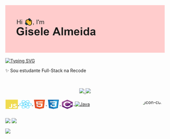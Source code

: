 
<img src="https://raw.githubusercontent.com/abhadom/abhadom/main/header.png"/>

[![Typing SVG](https://readme-typing-svg.herokuapp.com?color=%23FF60A9&lines=Destroy+what+destroys+you;Protect+your+peace)](https://git.io/typing-svg)



:sparkles: Sou estudante Full-Stack na Recode <br>

##
<br>

<div align="center">
  <a href="https://github.com/abhadom">
  <img height="180em" src="https://github-readme-stats.vercel.app/api?username=abhadom&show_icons=true&theme=omni&include_all_commits=true&count_private=true"/>
  <img height="180em" src="https://github-readme-stats.vercel.app/api/top-langs/?username=abhadom&layout=compact&langs_count=7&theme=omni"/>
</div>
  
  <div style="display: inline_block"><br>
  <img align="center" alt="Js" height="30" width="40" src="https://raw.githubusercontent.com/devicons/devicon/master/icons/javascript/javascript-plain.svg">
  <img align="center" alt="React" height="30" width="40" src="https://raw.githubusercontent.com/devicons/devicon/master/icons/react/react-original.svg">
  <img align="center" alt="HTML" height="30" width="40" src="https://raw.githubusercontent.com/devicons/devicon/master/icons/html5/html5-original.svg">
  <img align="center" alt="CSS" height="30" width="40" src="https://raw.githubusercontent.com/devicons/devicon/master/icons/css3/css3-original.svg">
  <img align="center" alt="Csharp" height="30" width="40" src="https://raw.githubusercontent.com/devicons/devicon/master/icons/csharp/csharp-original.svg">
  <img align="center" alt="Java" height="30" width="40" src="https://cdn.jsdelivr.net/gh/devicons/devicon/icons/java/java-original.svg" />
  <img align="right" alt="icon-cute" height="150" style="border-radius:50px;" src="https://media.giphy.com/media/4KnEQTcTbVKSpuA231/giphy.gif">
  </div>

##
  <div>
  <a href="https://instagram.com/abhadom" target="_blank"><img src="https://img.shields.io/badge/-Instagram-%23E4405F?style=for-the-badge&logo=instagram&logoColor=white" target="_blank"></a>
 	<a href="https://twitter.com/abhadonn" target="_blank"><img src="https://img.shields.io/badge/Twitter-1DA1F2?style=for-the-badge&logo=twitter&logoColor=white" target="_blank"></a>  
    <br>
    
![](https://github.com/abhadom/abhadom/blob/output/github-contribution-grid-snake.svg)
    
  </div>
  
  
